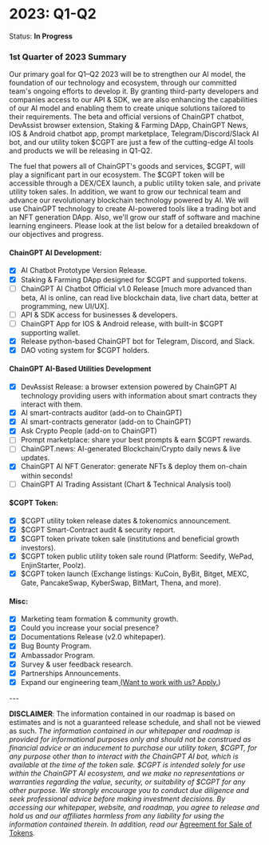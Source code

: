 # 2023: Q1-Q2

Status: **In Progress**

### 1st Quarter of 2023 Summary

Our primary goal for Q1–Q2 2023 will be to strengthen our AI model, the foundation of our technology and ecosystem, through our committed team's ongoing efforts to develop it. By granting third-party developers and companies access to our API & SDK, we are also enhancing the capabilities of our AI model and enabling them to create unique solutions tailored to their requirements. The beta and official versions of ChainGPT chatbot, DevAssist browser extension, Staking & Farming DApp, ChainGPT News, IOS & Android chatbot app, prompt marketplace, Telegram/Discord/Slack AI bot, and our utility token $CGPT are just a few of the cutting-edge AI tools and products we will be releasing in Q1-Q2.

The fuel that powers all of ChainGPT's goods and services, $CGPT, will play a significant part in our ecosystem. The $CGPT token will be accessible through a DEX/CEX launch, a public utility token sale, and private utility token sales. In addition, we want to grow our technical team and advance our revolutionary blockchain technology powered by AI. We will use ChainGPT technology to create AI-powered tools like a trading bot and an NFT generation DApp. Also, we'll grow our staff of software and machine learning engineers. Please look at the list below for a detailed breakdown of our objectives and progress.

#### ChainGPT AI Development:

* [x] AI Chatbot Prototype Version Release.
* [x] Staking & Farming DApp designed for $CGPT and supported tokens.
* [ ] ChainGPT AI Chatbot Official v1.0 Release \[much more advanced than beta, AI is online, can read live blockchain data, live chart data, better at programming, new UI/UX].
* [ ] API & SDK access for businesses & developers.
* [ ] ChainGPT App for IOS & Android release, with built-in $CGPT supporting wallet.
* [x] Release python-based ChainGPT bot for Telegram, Discord, and Slack.
* [x] DAO voting system for $CGPT holders.

#### ChainGPT AI-Based Utilities Development

* [x] DevAssist Release:  a browser extension powered by ChainGPT AI technology providing users with information about smart contracts they interact with them.
* [x] AI smart-contracts auditor (add-on to ChainGPT)
* [x] AI smart-contracts generator (add-on to ChainGPT)
* [x] Ask Crypto People (add-on to ChainGPT)
* [ ] Prompt marketplace: share your best prompts & earn $CGPT rewards.
* [ ] ChainGPT.news: AI-generated Blockchain/Crypto daily news & live updates.
* [x] ChainGPT AI NFT Generator: generate NFTs & deploy them on-chain within seconds!
* [ ] ChainGPT AI Trading Assistant (Chart & Technical Analysis tool)

#### $CGPT Token:

* [x] $CGPT utility token release dates & tokenomics announcement.
* [x] $CGPT Smart-Contract audit & security report.
* [x] $CGPT token private token sale (institutions and beneficial growth investors).
* [x] $CGPT token public utility token sale round (Platform: Seedify, WePad, EnjinStarter, Poolz).
* [x] $CGPT token launch (Exchange listings: KuCoin, ByBit, Bitget, MEXC, Gate, PancakeSwap, KyberSwap, BitMart, Thena, and more).

#### Misc:

* [x] Marketing team formation & community growth.
* [x] Could you increase your social presence?
* [x] Documentations Release (v2.0 whitepaper).
* [x] Bug Bounty Program.
* [x] Ambassador Program.
* [x] Survey & user feedback research.
* [x] Partnerships Announcements.&#x20;
* [x] Expand our engineering team[ (Want to work with us? Apply.](../v.-work-with-us/))

\---

**DISCLAIMER**: The information contained in our roadmap is based on estimates and is not a guaranteed release schedule, and shall not be viewed as such. _The information contained in our whitepaper and roadmap is provided for informational purposes only and should not be construed as financial advice or an inducement to purchase our utility token, $CGPT, for any purpose other than to interact with the ChainGPT AI bot, which is available at the time of the token sale. $CGPT is intended solely for use within the ChainGPT AI ecosystem, and we make no representations or warranties regarding the value, security, or suitability of $CGPT for any other purpose. We strongly encourage you to conduct due diligence and seek professional advice before making investment decisions. By accessing our whitepaper, website, and roadmap, you agree to release and hold us and our affiliates harmless from any liability for using the information contained therein.  In addition, read our_ [Agreement for Sale of Tokens](https://www.chaingpt.org/licences).
